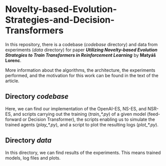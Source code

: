 # Novelty-based-Evolution-Strategies-and-Decision-Transformers

In this repository, there is a codebase (*codebase* directory) and data from experiments (*data* directory) for paper ***Utilizing Novelty-based Evolution Strategies to Train Transformers in Reinforcement Learning*** by **Matyáš Lorenc**.

More information about the algorithms, the architecture, the experiments performed, and the motivation for this work can be found in the text of the article.

## Directory *codebase*

Here, we can find our implementation of the OpenAI-ES, NS-ES, and NSR-ES, and scripts carrying out the training (*train_\*.py*) of a given model (feed-forward or Decision Transformer), the scripts enabling us to simulate the trained agents (*play_\*.py*), and a script to plot the resulting logs (*plot_\*.py*).

## Directory *data*

In this directory, we can find results of the experiments. This means trained models, log files and plots.
